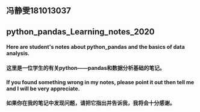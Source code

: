 ## 冯静雯181013037
## python_pandas_Learning_notes_2020
#### Here are  student's notes about python_pandas and the basics of data analysis.
#### 这里是一位学生的有关python——pandas和数据分析基础的笔记。
#### If you found something wrong in my notes, please point it out then tell me and I will be very appreciate.
#### 如果你在我的笔记中发现问题，请把它指出并告诉我，我将会十分感谢。
